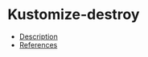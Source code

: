 # Kustomize-destroy

- [Description](https://github.com/bakdata/ci-templates/tree/main/docs/actions/kustomize-destroy)
- [References](https://github.com/bakdata/ci-templates/tree/main/docs/actions/kustomize-destroy)
